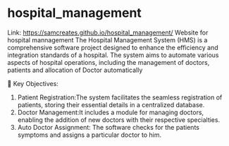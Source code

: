# hospital_management
Link: https://samcreates.github.io/hospital_management/
Website for hospital mannagement
The Hospital Management System (HMS) is a
comprehensive software project designed to enhance
the efficiency and integration standards of a hospital.
The system aims to automate various aspects of hospital
operations, including the management of doctors,
patients and allocation of Doctor automatically

 Key Objectives:
1. Patient Registration:The system facilitates the seamless
registration of patients, storing their essential details in a
centralized database.
2. Doctor Management:It includes a module for managing
doctors, enabling the addition of new doctors with their
respective specialties.
3. Auto Doctor Assignment: The software checks for the
patients symptoms and assigns a particular doctor to him.
